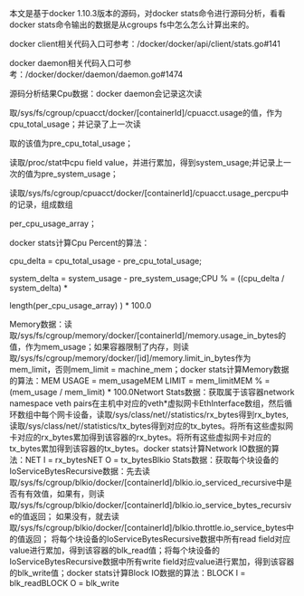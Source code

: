 本文是基于docker 1.10.3版本的源码，对docker stats命令进行源码分析，看看docker stats命令输出的数据是从cgroups fs中怎么怎么计算出来的。

docker client相关代码入口可参考：/docker/docker/api/client/stats.go#141

docker daemon相关代码入口可参考：/docker/docker/daemon/daemon.go#1474

源码分析结果Cpu数据：docker daemon会记录这次读

取/sys/fs/cgroup/cpuacct/docker/[containerId]/cpuacct.usage的值，作为cpu_total_usage；并记录了上一次读

取的该值为pre_cpu_total_usage；

读取/proc/stat中cpu field value，并进行累加，得到system_usage;并记录上一次的值为pre_system_usage；

读取/sys/fs/cgroup/cpuacct/docker/[containerId]/cpuacct.usage_percpu中的记录，组成数组

per_cpu_usage_array；

docker stats计算Cpu Percent的算法：

cpu_delta = cpu_total_usage - pre_cpu_total_usage;

system_delta = system_usage - pre_system_usage;CPU % = ((cpu_delta / system_delta) * 

length(per_cpu_usage_array) ) * 100.0



Memory数据：读取/sys/fs/cgroup/memory/docker/[containerId]/memory.usage_in_bytes的值，作为mem_usage；如果容器限制了内存，则读取/sys/fs/cgroup/memory/docker/[id]/memory.limit_in_bytes作为mem_limit，否则mem_limit = machine_mem；docker stats计算Memory数据的算法：MEM USAGE = mem_usageMEM LIMIT = mem_limitMEM % = (mem_usage / mem_limit) * 100.0Networt Stats数据：获取属于该容器network namespace veth pairs在主机中对应的veth*虚拟网卡EthInterface数组，然后循环数组中每个网卡设备，读取/sys/class/net//statistics/rx_bytes得到rx_bytes, 读取/sys/class/net//statistics/tx_bytes得到对应的tx_bytes。将所有这些虚拟网卡对应的rx_bytes累加得到该容器的rx_bytes。将所有这些虚拟网卡对应的tx_bytes累加得到该容器的tx_bytes。docker stats计算Network IO数据的算法：NET I = rx_bytesNET O = tx_bytesBlkio Stats数据：获取每个块设备的IoServiceBytesRecursive数据：先去读取/sys/fs/cgroup/blkio/docker/[containerId]/blkio.io_serviced_recursive中是否有有效值，如果有，则读取/sys/fs/cgroup/blkio/docker/[containerId]/blkio.io_service_bytes_recursive的值返回； 如果没有，就去读取/sys/fs/cgroup/blkio/docker/[containerId]/blkio.throttle.io_service_bytes中的值返回； 将每个块设备的IoServiceBytesRecursive数据中所有read field对应value进行累加，得到该容器的blk_read值；将每个块设备的IoServiceBytesRecursive数据中所有write field对应value进行累加，得到该容器的blk_write值；docker stats计算Block IO数据的算法：BLOCK I = blk_readBLOCK O = blk_write